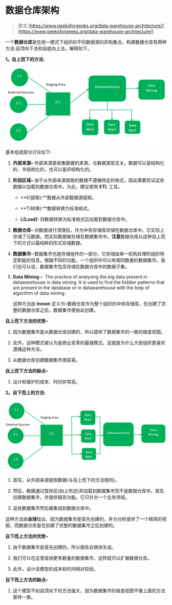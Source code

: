 # 数据仓库架构

> 原文:[https://www.geeksforgeeks.org/data-warehouse-architecture/](https://www.geeksforgeeks.org/data-warehouse-architecture/)

一个**数据仓库**是在统一模式下组织的不同数据源的异构集合。构建数据仓库有两种方法:自顶向下法和自底向上法，解释如下。

**1。自上而下的方法:**

![](img/f89d49ba7fe84b03407c77b4963c6150.png)

基本组成部分讨论如下:

1.  **外部来源–**
    外部来源是收集数据的来源，与数据类型无关。数据可以是结构化的、半结构化的，也可以是非结构化的。

2.  **阶段区域–**
    由于从外部来源提取的数据不遵循特定的格式，因此需要验证这些数据以加载到数据仓库中。为此，建议使用 **ETL** 工具。
    *   **E(提取):**数据从外部数据源提取。

    *   **T(转换):**数据转换为标准格式。

    *   **L(Load):** 将数据转换为标准格式后加载到数据仓库中。

3.  **数据仓库–**
    对数据进行清理后，作为中央存储库存储在数据仓库中。它实际上存储了元数据，而实际数据被存储在数据集市中。**注意**数据仓库以这种自上而下的方式以最纯粹的形式存储数据。

4.  **数据集市–**
    数据集市也是存储组件的一部分。它存储由单一机构处理的组织特定职能的信息。根据不同的功能，一个组织中可以有相同数量的数据集市。我们也可以说，数据集市包含存储在数据仓库中的数据子集。

5.  **Data Mining –** 
    The practice of analysing the big data present in datawarehouse is data mining. It is used to find the hidden patterns that are present in the database or in datawarehouse with the help of algorithm of data mining. 

    这种方法由 **Inmon** 定义为–数据仓库作为整个组织的中央存储库，在创建了完整的数据仓库之后，数据集市便由此创建。

**自上而下方法的优势–**

1.  因为数据集市是从数据仓库创建的，所以提供了数据集市的一致的维度视图。

2.  此外，这种模式被认为是商业变革的最强模式。这就是为什么大型组织更喜欢遵循这种方法。

3.  从数据仓库创建数据集市很容易。

**自上而下方法的缺点–**

1.  设计和维护的成本、时间非常高。

**2。自下而上的方法:**

![](img/0bc0735987741d329cd6871bd69c8b12.png)

1.  首先，从外部来源提取数据(与自上而下的方法相同)。

2.  然后，数据通过暂存区(如上所述)并加载到数据集市而不是数据仓库中。首先创建数据集市，并提供报告功能。它只针对一个业务领域。

3.  这些数据集市然后被集成到数据仓库中。

这种方法由**金球**给出，因为数据集市是首先创建的，并为分析提供了一个精简的视图，而数据仓库是在创建了完整的数据集市之后创建的。

**自下而上方法的优势–**

1.  由于数据集市是首先创建的，所以报告会很快生成。

2.  我们可以在这里容纳更多数量的数据集市，这样就可以扩展数据仓库。

3.  此外，设计该模型的成本和时间相对较低。

**自下而上方法的缺点–**

1.  这个模型不如自顶向下的方法强大，因为数据集市的维度视图不像上面的方法那样一致。